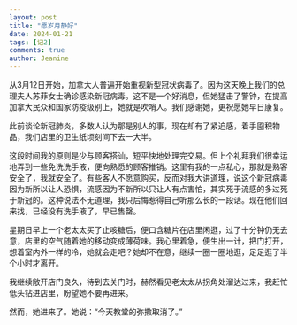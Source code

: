 ```yaml
---
layout: post
title: "愿岁月静好"
date: 2024-01-21
tags: [记2]
comments: true
author: Jeanine 
---
```

从3月12日开始，加拿大人普遍开始重视新型冠状病毒了。因为这天晚上我们的总理夫人苏菲女士确诊感染新冠病毒。这不是一个好消息，但她猛击了警钟，在提高加拿大民众和国家防疫级别上，她就是吹哨人。我们感谢她，更祝愿她早日康复。

此前谈论新冠肺炎，多数人认为那是别人的事，现在却有了紧迫感，着手囤积物品，我们店里的卫生纸顷刻间下去一大半。

这段时间我的原则是少与顾客搭讪，短平快地处理完交易。但上个礼拜我们很幸运地弄到一些免洗洗手液，便向熟悉的顾客推销。这里有我的一点私心，那就是熟客安全了，我就安全了。有些客人不愿意购买，反而对我大讲道理，说这个新冠病毒因为新所以让人恐惧，流感因为不新所以只让人有点害怕，其实死于流感的多过死于新冠的。这种说法不无道理，我只后悔惹得自己听那么长的一段话。现在他们回来找，已经没有洗手液了，早已售罄。

星期日早上一个老太太买了止咳糖后，便口含糖片在店里闲逛，过了十分钟仍无去意，店里的空气随着她的移动变成薄荷味。我心里着急，便生出一计，把门打开，想着室内外一样的冷，她就会走吧？她却不在意，继续一圈一圈地逛，足足逛了半个小时才离开。

我继续敞开店门良久，待到去关门时，赫然看见老太太从拐角处溜达过来，我赶忙低头钻进店里，盼望她不要再进来。

然而，她进来了。她说：“今天教堂的弥撒取消了。”
